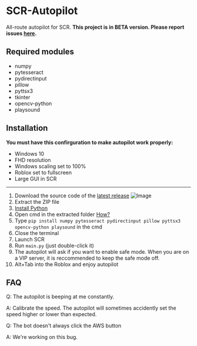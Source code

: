 # SCR-Autopilot
All-route autopilot for SCR.
**This project is in BETA version. Please report issues [here](https://github.com/MaTY-MT/scr-autopilot/issues).**
## Required modules

 - numpy
 - pytesseract
 - pydirectinput
 - pillow
 - pyttsx3
 - tkinter
 - opencv-python
 - playsound

## Installation
**You must have this confirguration to make autopilot work properly:**

 - Windows 10
 - FHD resolution
 - Windows scaling set to 100%
 - Roblox set to fullscreen
 - Large GUI in SCR

-----
 1. Download the source code of the [latest release](https://github.com/MaTY-MT/scr-autopilot/releases) ![Image](https://i.imgur.com/iSwhxYf.png)
 2. Extract the ZIP file
 3. [Install Python](https://www.python.org/downloads/)
 4. Open cmd in the extracted folder [How?](https://i.imgur.com/a1S6GGz.gif)
 5. Type `pip install numpy pytesseract pydirectinput pillow pyttsx3 opencv-python playsound` in the cmd
 6. Close the terminal
 7. Launch SCR
 8. Run `main.py` (just double-click it)
 9. The autopilot will ask if you want to enable safe mode. When you are on a VIP server, it is reccommended to keep the safe mode off.
 10. Alt+Tab into the Roblox and enjoy autopilot 

## FAQ

 Q: The autopilot is beeping at me constantly.
 
 A: Calibrate the speed. The autopilot will sometimes accidently set the speed higher or lower than expected.
 
 Q: The bot doesn't always click the AWS button
 
 A: We're working on this bug.

